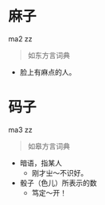 # 麻子
ma2 zz
> 如东方言词典
- 脸上有麻点的人。

# 码子
ma3 zz
> 如皋方言词典
- 暗语，指某人
  - 刚才㞢～不识好。
- 骰子（色儿）所表示的数
  - 笃定～开！
